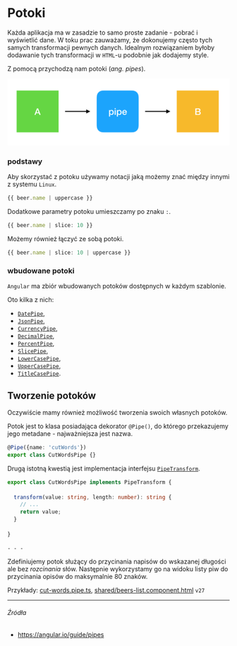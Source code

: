 # Potoki

Każda aplikacja ma w zasadzie to samo proste zadanie - pobrać i wyświetlić dane. W toku prac zauważamy, że dokonujemy często tych samych transformacji pewnych danych. Idealnym rozwiązaniem byłoby dodawanie tych transformacji w `HTML`-u podobnie jak dodajemy style.

Z pomocą przychodzą nam potoki (_ang. pipes_). 

![](/assets/pipe.png)

### podstawy

Aby skorzystać z potoku używamy notacji jaką możemy znać między innymi z systemu `Linux`. 

```ts
{{ beer.name | uppercase }}
```

Dodatkowe parametry potoku umieszczamy po znaku `:`.

```ts
{{ beer.name | slice: 10 }}

```

Możemy również łączyć ze sobą potoki.

```ts
{{ beer.name | slice: 10 | uppercase }}

```

### wbudowane potoki

`Angular` ma zbiór wbudowanych potoków dostępnych w każdym szablonie.

Oto kilka z nich:

* [`DatePipe`](https://angular.io/api/common/DatePipe),
* [`JsonPipe`](https://angular.io/api/common/JsonPipe),
* [`CurrencyPipe`](https://angular.io/api/common/CurrencyPipe),
* [`DecimalPipe`](https://angular.io/api/common/DecimalPipe),
* [`PercentPipe`](https://angular.io/api/common/PercentPipe),
* [`SlicePipe`](https://angular.io/api/common/SlicePipe),
* [`LowerCasePipe`](https://angular.io/api/common/LowerCasePipe),
* [`UpperCasePipe`](https://angular.io/api/common/UpperCasePipe),
* [`TitleCasePipe`](https://angular.io/api/common/TitleCasePipe).

## Tworzenie potoków

Oczywiście mamy również możliwość tworzenia swoich własnych potoków. 

Potok jest to klasa posiadająca dekorator `@Pipe()`, do którego przekazujemy jego metadane - najważniejsza jest nazwa.

```ts
@Pipe({name: 'cutWords'})
export class CutWordsPipe {}
```

Drugą istotną kwestią jest implementacja interfejsu [`PipeTransform`](https://angular.io/api/core/PipeTransform).

```ts
export class CutWordsPipe implements PipeTransform {

  transform(value: string, length: number): string {
    // ...
    return value;
  }
  
}
```

`- - -`

Zdefiniujemy potok służący do przycinania napisów do wskazanej długości ale bez _rozcinania_ słów. Następnie wykorzystamy go na widoku listy piw do przycinania opisów do maksymalnie 80 znaków.

Przykłady: [cut-words.pipe.ts](https://github.com/mmotel/ng-beers-app/blob/v27/src/app/shared/pipe/cut-words/cut-words.pipe.ts), [shared/beers-list.component.html](https://github.com/mmotel/ng-beers-app/blob/v27/src/app/shared/beers-list/beers-list.component.html) `v27`


---

###### Źródła

* https://angular.io/guide/pipes